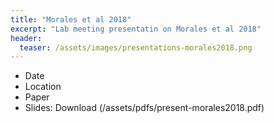 ```yaml
---
title: "Morales et al 2018"
excerpt: "Lab meeting presentatin on Morales et al 2018"
header:
  teaser: /assets/images/presentations-morales2018.png
---
```

- Date
- Location
- Paper
- Slides: Download (/assets/pdfs/present-morales2018.pdf)
